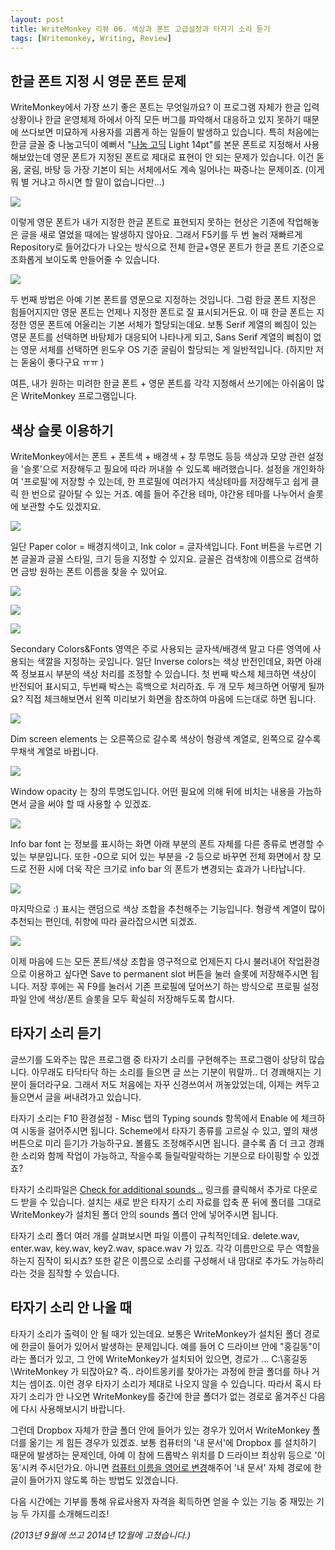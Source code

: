 ```yaml
---
layout: post
title: WriteMonkey 리뷰 06. 색상과 폰트 고급설정과 타자기 소리 듣기
tags: [Writemonkey, Writing, Review] 
---
```


<div id="toc"><p class="toc_title"></p></div>


## 한글 폰트 지정 시 영문 폰트 문제

WriteMonkey에서 가장 쓰기 좋은 폰트는 무엇일까요? 이 프로그램 자체가 한글 입력 상황이나 한글 운영체제 하에서 아직 모든 버그를 파악해서 대응하고 있지 못하기 때문에 쓰다보면 미묘하게 사용자를 괴롭게 하는 일들이 발생하고 있습니다. 특히 처음에는 한글 글꼴 중 나눔고딕이 예뻐서 "[나눔 고딕](http://hangeul.naver.com/font) Light 14pt"를 본문 폰트로 지정해서 사용해보았는데 영문 폰트가 지정된 폰트로 제대로 표현이 안 되는 문제가 있습니다. 이건 돋움, 굴림, 바탕 등 가장 기본이 되는 서체에서도 계속 일어나는 짜증나는 문제이죠. (이게 뭐 별 거냐고 하시면 할 말이 없습니다만...)

![](http://farm4.staticflickr.com/3825/9918395524_cfa62c6158.jpg)



이렇게 영문 폰트가 내가 지정한 한글 폰트로 표현되지 못하는 현상은 기존에 작업해놓은 글을 새로 열었을 때에는 발생하지 않아요. 그래서 F5키를 두 번 눌러 재빠르게 Repository로 들어갔다가 나오는 방식으로 전체 한글+영문 폰트가 한글 폰트 기준으로 조화롭게 보이도록 만들어줄 수 있습니다. 

![](http://farm6.staticflickr.com/5334/9918320975_826caba4cc.jpg)

두 번째 방법은 아예 기본 폰트를 영문으로 지정하는 것입니다. 그럼 한글 폰트 지정은 힘들어지지만 영문 폰트는 언제나 지정한 폰트로 잘 표시되거든요. 이 때 한글 폰트는 지정한 영문 폰트에 어울리는 기본 서체가 할당되는데요. 보통 Serif 계열의 삐침이 있는 영문 폰트를 선택하면 바탕체가 대응되어 나타나게 되고, Sans Serif 계열의 삐침이 없는 영문 서체를 선택하면 윈도우 OS 기준 굴림이 할당되는 게 일반적입니다. (하지만 저는 돋움이 좋다구요 ㅠㅠ )

여튼, 내가 원하는 미려한 한글 폰트 + 영문 폰트를 각각 지정해서 쓰기에는 아쉬움이 많은 WriteMonkey 프로그램입니다. 



## 색상 슬롯 이용하기 

WriteMonkey에서는 폰트 + 폰트색 + 배경색 + 창 투명도 등등 색상과 모양 관련 설정을 '슬롯'으로 저장해두고 필요에 따라 꺼내쓸 수 있도록 배려했습니다. 설정을 개인화하여 '프로필'에 저장할 수 있는데, 한 프로필에 여러가지 색상테마를 저장해두고 쉽게 클릭 한 번으로 갈아탈 수 있는 거죠. 예를 들어 주간용 테마, 야간용 테마를 나누어서 슬롯에 보관할 수도 있겠지요. 

![](http://farm4.staticflickr.com/3693/9918489013_c255d5f842_z.jpg)

일단 Paper color = 배경지색이고, Ink color = 글자색입니다. Font 버튼을 누르면 기본 글꼴과 글꼴 스타일, 크기 등을 지정할 수 있지요. 글꼴은 검색창에 이름으로 검색하면 금방 원하는 폰트 이름을 찾을 수 있어요. 

![](http://farm6.staticflickr.com/5489/9918350616_c9f9d14ecd_z.jpg)

![](http://farm4.staticflickr.com/3806/9918488783_ffd79e8c53.jpg)

![](http://farm3.staticflickr.com/2808/9918350476_86c0d871d7.jpg)


Secondary Colors&Fonts 영역은 주로 사용되는 글자색/배경색 말고 다른 영역에 사용되는 색깔을 지정하는 곳입니다. 일단 Inverse colors는 색상 반전인데요, 화면 아래쪽 정보표시 부분의 색상 처리를 조정할 수 있습니다. 첫 번째 박스체 체크하면 색상이 반전되어 표시되고, 두번째 박스는 흑백으로 처리하죠. 두 개 모두 체크하면 어떻게 될까요? 직접 체크해보면서 왼쪽 미리보기 화면을 참조하여 마음에 드는대로 하면 됩니다. 

![](http://farm8.staticflickr.com/7311/9918350356_f4cf9585d7.jpg)

Dim screen elements 는 오른쪽으로 갈수록 색상이 형광색 계열로, 왼쪽으로 갈수록 무채색 계열로 바뀝니다. 

![](http://farm4.staticflickr.com/3734/9918320415_dffa9108b6.jpg)

Window opacity 는 창의 투명도입니다. 어떤 필요에 의해 뒤에 비치는 내용을 가늠하면서 글을 써야 할 때 사용할 수 있겠죠. 

![](http://farm8.staticflickr.com/7366/9918320565_94e314291f.jpg)

Info bar font 는 정보를 표시하는 화면 아래 부분의 폰트 자체를 다른 종류로 변경할 수 있는 부분입니다. 또한 -0으로 되어 있는 부분을 -2 등으로 바꾸면 전체 화면에서 창 모드로 전환 시에 더욱 작은 크기로 info bar 의 폰트가 변경되는 효과가 나타납니다. 

![](http://farm4.staticflickr.com/3701/9918394644_90533f0fa0_z.jpg)

마지막으로 :) 표시는 랜덤으로 색상 조합을 추천해주는 기능입니다. 형광색 계열이 많이 추천되는 편인데, 취향에 따라 골라잡으시면 되겠죠. 

![](http://farm3.staticflickr.com/2866/9918394874_6f2a465bf5.jpg)

이제 마음에 드는 모든 폰트/색상 조합을 영구적으로 언제든지 다시 불러내어 작업환경으로 이용하고 싶다면 Save to permanent slot 버튼을 눌러 슬롯에 저장해주시면 됩니다. 저장 후에는 꼭 F9를 눌러서 기존 프로필에 덮어쓰기 하는 방식으로 프로필 설정 파일 안에 색상/폰트 슬롯을 모두 확실히 저장해두도록 합시다. 



## 타자기 소리 듣기 

글쓰기를 도와주는 많은 프로그램 중 타자기 소리를 구현해주는 프로그램이 상당히 많습니다. 아무래도 타닥타닥 하는 소리를 들으면 글 쓰는 기분이 뭐랄까.. 더 경쾌해지는 기분이 들더라구요. 그래서 저도 처음에는 자꾸 신경쓰여서 꺼놓았었는데, 이제는 켜두고 들으면서 글을 써내려가고 있습니다. 

타자기 소리는 F10 환경설정 - Misc 탭의 Typing sounds 항목에서 Enable 에 체크하여 시동을 걸어주시면 됩니다. Scheme에서 타자기 종류를 고르실 수 있고, 옆의 재생 버튼으로 미리 듣기가 가능하구요. 볼륨도 조정해주시면 됩니다. 클수록 좀 더 크고 경쾌한 소리와 함께 작업이 가능하고, 작을수록 들릴락말락하는 기분으로 타이핑할 수 있겠죠?

타자기 소리파일은 [Check for additional sounds ..](http://goo.gl/dpUik) 링크를 클릭해서 추가로 다운로드 받을 수 있습니다. 설치는 새로 받은 타자기 소리 자료를 압축 푼 뒤에 폴더를 그대로 WriteMonkey가 설치된 폴더 안의 sounds 폴더 안에 넣어주시면 됩니다. 

타자기 소리 폴더 여러 개를 살펴보시면 파일 이름이 규칙적인데요. delete.wav, enter.wav, key.wav, key2.wav, space.wav 가 있죠. 각각 이름만으로 무슨 역할을 하는지 짐작이 되시죠? 또한 같은 이름으로 소리를 구성해서 내 맘대로 추가도 가능하리라는 것을 짐작할 수 있습니다. 



## 타자기 소리 안 나올 때 

타자기 소리가 출력이 안 될 때가 있는데요. 보통은 WriteMonkey가 설치된 폴더 경로에 한글이 들어가 있어서 발생하는 문제입니다. 예를 들어 C 드라이브 안에 "홍길동"이라는 폴더가 있고, 그 안에 WriteMonkey가 설치되어 있으면, 경로가 ... C:\홍길동\WriteMonkey 가 되잖아요? 즉.. 라이트몽키를 찾아가는 과정에 한글 폴더를 하나 거치는 셈이죠. 이런 경우 타자기 소리가 제대로 나오지 않을 수 있습니다. 따라서 혹시 타자기 소리가 안 나오면 WriteMonkey를 중간에 한글 폴더가 없는 경로로 옮겨주신 다음에 다시 사용해보시기 바랍니다. 

그런데 Dropbox 자체가 한글 폴더 안에 들어가 있는 경우가 있어서 WriteMonkey 폴더를 옮기는 게 힘든 경우가 있겠죠. 보통 컴퓨터의 '내 문서'에 Dropbox 를 설치하기 때문에 발생하는 문제인데, 아예 이 참에 드롭박스 위치를 D 드라이브 최상위 등으로 '이동'시켜 주시던가요. 아니면 [컴퓨터 이름을 영어로 변경](http://goo.gl/EA9Q0c)해주어 '내 문서' 자체 경로에 한글이 들어가지 않도록 하는 방법도 있겠습니다. 


다음 시간에는 기부를 통해 유료사용자 자격을 획득하면 얻을 수 있는 기능 중 재밌는 기능 두 가지를 소개해드리죠!

*(2013년 9월에 쓰고 2014년 12월에 고쳤습니다.)*
